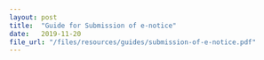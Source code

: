 ```yaml
---
layout: post
title:  "Guide for Submission of e-notice"
date:   2019-11-20
file_url: "/files/resources/guides/submission-of-e-notice.pdf"
---
```

